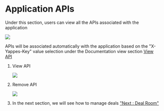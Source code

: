 Application APIs
================

Under this section, users can view all the APIs associated with the
application

![](../images/dashboard/applications/apis_update_01.png)

APIs will be associated automatically with the application based on the
"X-Yappes-Key" value selection under the Documentation view section
[View API](apiviewdoc)

1.  View API

    ![](../images/dashboard/applications/apis_update_02.png)

2.  Remove API

    ![](../images/dashboard/applications/apis_update_03.png)

3.  In the next section, we will see how to manage deals ["Next : Deal
    Room"](managedeals)
